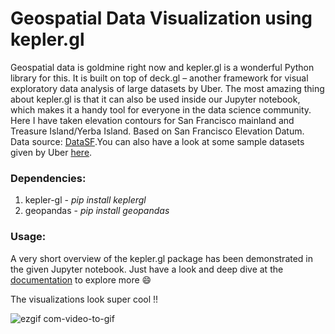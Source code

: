 # Geospatial Data Visualization using kepler.gl

Geospatial data is goldmine right now and kepler.gl is a wonderful Python library for this. It is built on top of deck.gl – another framework for visual exploratory data analysis of large datasets by Uber. The most amazing thing about kepler.gl is that it can also be used inside our Jupyter notebook, which makes it a handy tool for everyone in the data science community. Here I have taken elevation contours for San Francisco mainland and Treasure Island/Yerba Island. Based on San Francisco Elevation Datum. Data source: [DataSF](https://data.sfgov.org/City-Infrastructure/Street-Tree-List/tkzw-k3nq/data).You can also have a look at some sample datasets given by Uber [here](https://github.com/uber-web/kepler.gl-data).

 ### Dependencies:
 1. kepler-gl - *pip install keplergl*
 2. geopandas - *pip install geopandas*
 
 ### Usage:
 A very short overview of the kepler.gl package has been demonstrated in the given Jupyter notebook. Just have a look and deep dive at the [documentation](https://docs.kepler.gl/docs/api-reference) to explore more :smile:
 
 The visualizations look super cool !!
 
 ![ezgif com-video-to-gif](https://user-images.githubusercontent.com/29462447/85634225-858b3b00-b698-11ea-8f8a-935772762974.gif)

 
